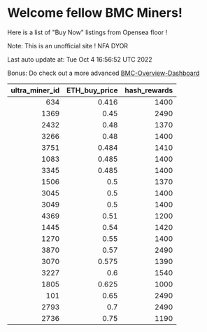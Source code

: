 # Welcome fellow BMC Miners!
Here is a list of "Buy Now" listings from Opensea floor !

Note: This is an unofficial site ! NFA DYOR

Last auto update at: Tue Oct  4 16:56:52 UTC 2022

Bonus: Do check out a more advanced [BMC-Overview-Dashboard](https://dune.com/defifunk/BMC-Overview-Dashboard)


|   ultra_miner_id |   ETH_buy_price |   hash_rewards |
|-----------------:|----------------:|---------------:|
|              634 |           0.416 |           1400 |
|             1369 |           0.45  |           2490 |
|             2432 |           0.48  |           1370 |
|             3266 |           0.48  |           1400 |
|             3751 |           0.484 |           1410 |
|             1083 |           0.485 |           1400 |
|             3345 |           0.485 |           1400 |
|             1506 |           0.5   |           1370 |
|             3045 |           0.5   |           1400 |
|             3049 |           0.5   |           1400 |
|             4369 |           0.51  |           1200 |
|             1445 |           0.54  |           1420 |
|             1270 |           0.55  |           1400 |
|             3870 |           0.57  |           2490 |
|             3070 |           0.575 |           1390 |
|             3227 |           0.6   |           1540 |
|             1805 |           0.625 |           1000 |
|              101 |           0.65  |           2490 |
|             2793 |           0.7   |           2490 |
|             2736 |           0.75  |           1190 |